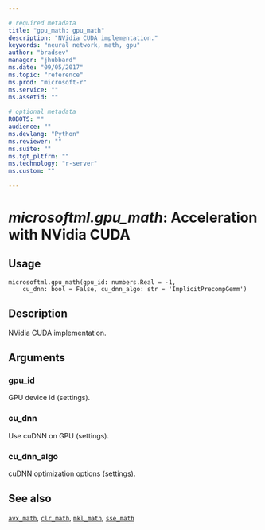 ```yaml
--- 
 
# required metadata 
title: "gpu_math: gpu_math" 
description: "NVidia CUDA implementation." 
keywords: "neural network, math, gpu" 
author: "bradsev" 
manager: "jhubbard" 
ms.date: "09/05/2017" 
ms.topic: "reference" 
ms.prod: "microsoft-r" 
ms.service: "" 
ms.assetid: "" 
 
# optional metadata 
ROBOTS: "" 
audience: "" 
ms.devlang: "Python" 
ms.reviewer: "" 
ms.suite: "" 
ms.tgt_pltfrm: "" 
ms.technology: "r-server" 
ms.custom: "" 
 
---
```


# *microsoftml.gpu_math*: Acceleration with NVidia CUDA





## Usage



```
microsoftml.gpu_math(gpu_id: numbers.Real = -1,
    cu_dnn: bool = False, cu_dnn_algo: str = 'ImplicitPrecompGemm')
```





## Description

NVidia CUDA implementation.


## Arguments


### gpu_id

GPU device id (settings).


### cu_dnn

Use cuDNN on GPU (settings).


### cu_dnn_algo

cuDNN optimization options (settings).


## See also

[`avx_math`](avx-math.md),
[`clr_math`](clr-math.md),
[`mkl_math`](mkl-math.md),
[`sse_math`](sse-math.md)
